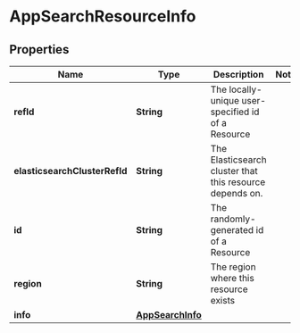 # AppSearchResourceInfo

## Properties
Name | Type | Description | Notes
------------ | ------------- | ------------- | -------------
**refId** | **String** | The locally-unique user-specified id of a Resource | 
**elasticsearchClusterRefId** | **String** | The Elasticsearch cluster that this resource depends on. | 
**id** | **String** | The randomly-generated id of a Resource | 
**region** | **String** | The region where this resource exists | 
**info** | [**AppSearchInfo**](AppSearchInfo.md) |  | 
